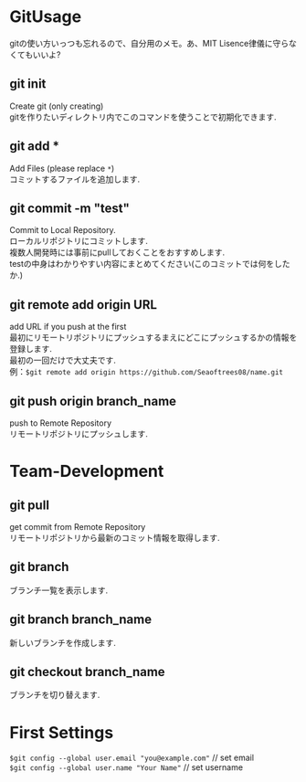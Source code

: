 # GitUsage
gitの使い方いっつも忘れるので、自分用のメモ。あ、MIT Lisence律儀に守らなくてもいいよ?

## git init
Create git (only creating)  
gitを作りたいディレクトリ内でこのコマンドを使うことで初期化できます.  

## git add *
Add Files (please replace `*`)  
コミットするファイルを追加します.    

## git commit -m "test"
Commit to Local Repository.  
ローカルリポジトリにコミットします.  
複数人開発時には事前にpullしておくことをおすすめします.  
testの中身はわかりやすい内容にまとめてください(このコミットでは何をしたか.)  

## git remote add origin URL
add URL if you push at the first  
最初にリモートリポジトリにプッシュするまえにどこにプッシュするかの情報を登録します.  
最初の一回だけで大丈夫です.  
例：`$git remote add origin https://github.com/Seaoftrees08/name.git`

## git push origin branch_name
push to Remote Repository  
リモートリポジトリにプッシュします.  

# Team-Development
## git pull
get commit from Remote Repository  
リモートリポジトリから最新のコミット情報を取得します.    

## git branch
ブランチ一覧を表示します.  

## git branch branch_name
新しいブランチを作成します.  

## git checkout branch_name
ブランチを切り替えます.


# First Settings
`$git config --global user.email "you@example.com"`   // set email  
`$git config --global user.name "Your Name"`          // set username 
